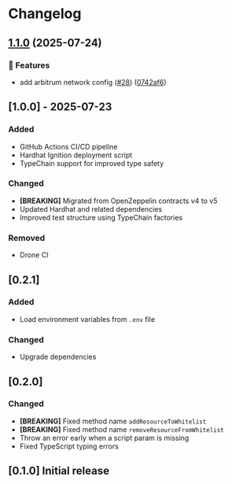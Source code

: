 # Changelog

## [1.1.0](https://github.com/iExecBlockchainComputing/whitelist-smart-contract/compare/v1.0.0...v1.1.0) (2025-07-24)

### 🚀 Features

* add arbitrum network config ([#28](https://github.com/iExecBlockchainComputing/whitelist-smart-contract/issues/28)) ([0742af6](https://github.com/iExecBlockchainComputing/whitelist-smart-contract/commit/0742af6e6d0bbda21876c1ec41674d030af73fee))

## [1.0.0] - 2025-07-23

### Added

* GitHub Actions CI/CD pipeline
* Hardhat Ignition deployment script
* TypeChain support for improved type safety

### Changed

* **[BREAKING]** Migrated from OpenZeppelin contracts v4 to v5
* Updated Hardhat and related dependencies
* Improved test structure using TypeChain factories

### Removed

* Drone CI

## [0.2.1]

### Added

* Load environment variables from `.env` file

### Changed

* Upgrade dependencies

## [0.2.0]

### Changed

* **[BREAKING]** Fixed method name `addResourceToWhitelist`
* **[BREAKING]** Fixed method name `removeResourceFromWhitelist`
* Throw an error early when a script param is missing
* Fixed TypeScript typing errors

## [0.1.0] Initial release

